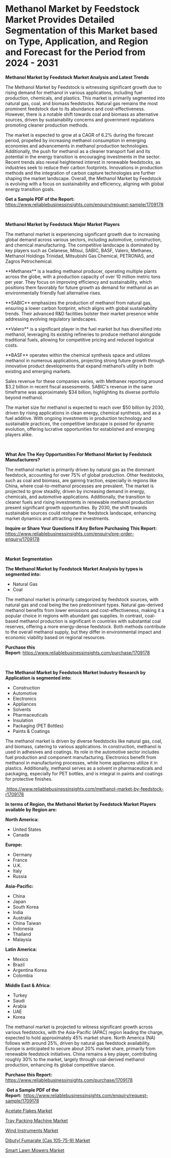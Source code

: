 <p><h1>Methanol Market by Feedstock Market Provides Detailed Segmentation of this Market based on Type, Application, and Region and Forecast for the Period from 2024 - 2031</h1></p><p><strong>Methanol Market by Feedstock Market Analysis and Latest Trends</strong></p>
<p><p>The Methanol Market by Feedstock is witnessing significant growth due to rising demand for methanol in various applications, including fuel production, chemicals, and plastics. This market is primarily segmented into natural gas, coal, and biomass feedstocks. Natural gas remains the most prominent feedstock due to its abundance and cost-effectiveness. However, there is a notable shift towards coal and biomass as alternative sources, driven by sustainability concerns and government regulations promoting cleaner production methods.</p><p>The market is expected to grow at a CAGR of 6.2% during the forecast period, propelled by increasing methanol consumption in emerging economies and advancements in methanol production technologies. Additionally, the push for methanol as a cleaner transport fuel and its potential in the energy transition is encouraging investments in the sector. Recent trends also reveal heightened interest in renewable feedstocks, as industries seek to reduce their carbon footprints. Innovations in production methods and the integration of carbon capture technologies are further shaping the market landscape. Overall, the Methanol Market by Feedstock is evolving with a focus on sustainability and efficiency, aligning with global energy transition goals.</p></p>
<p><strong>Get a Sample PDF of the Report:&nbsp;</strong> <a href="https://www.reliablebusinessinsights.com/enquiry/request-sample/1709178?utm_campaign=1121&utm_medium=2&utm_source=Github&utm_content=ia&utm_term=21102024&utm_id=methanol-market-by-feedstock">https://www.reliablebusinessinsights.com/enquiry/request-sample/1709178</a></p>
<p>&nbsp;</p>
<p><strong>Methanol Market by Feedstock Major Market Players</strong></p>
<p><p>The methanol market is experiencing significant growth due to increasing global demand across various sectors, including automotive, construction, and chemical manufacturing. The competitive landscape is dominated by key players such as Celanese, Mitsui, SABIC, BASF, Valero, Methanex, Methanol Holdings Trinidad, Mitsubishi Gas Chemical, PETRONAS, and Zagros Petrochemical.</p><p>**Methanex** is a leading methanol producer, operating multiple plants across the globe, with a production capacity of over 10 million metric tons per year. They focus on improving efficiency and sustainability, which positions them favorably for future growth as demand for methanol as an environmentally friendly fuel alternative rises.</p><p>**SABIC** emphasizes the production of methanol from natural gas, ensuring a lower carbon footprint, which aligns with global sustainability trends. Their advanced R&D facilities bolster their market presence while addressing evolving regulatory landscapes.</p><p>**Valero** is a significant player in the fuel market but has diversified into methanol, leveraging its existing refineries to produce methanol alongside traditional fuels, allowing for competitive pricing and reduced logistical costs.</p><p>**BASF** operates within the chemical synthesis space and utilizes methanol in numerous applications, projecting strong future growth through innovative product developments that expand methanol’s utility in both existing and emerging markets.</p><p>Sales revenue for these companies varies, with Methanex reporting around $3.2 billion in recent fiscal assessments. SABIC's revenue in the same timeframe was approximately $34 billion, highlighting its diverse portfolio beyond methanol. </p><p>The market size for methanol is expected to reach over $50 billion by 2030, driven by rising applications in clean energy, chemical synthesis, and as a fuel additive. With ongoing investments in production technology and sustainable practices, the competitive landscape is poised for dynamic evolution, offering lucrative opportunities for established and emerging players alike.</p></p>
<p>&nbsp;</p>
<p><strong>What Are The Key Opportunities For Methanol Market by Feedstock Manufacturers?</strong></p>
<p><p>The methanol market is primarily driven by natural gas as the dominant feedstock, accounting for over 75% of global production. Other feedstocks, such as coal and biomass, are gaining traction, especially in regions like China, where coal-to-methanol processes are prevalent. The market is projected to grow steadily, driven by increasing demand in energy, chemicals, and automotive applications. Additionally, the transition to cleaner fuels and rising investments in renewable methanol production present significant growth opportunities. By 2030, the shift towards sustainable sources could reshape the feedstock landscape, enhancing market dynamics and attracting new investments.</p></p>
<p><strong>Inquire or Share Your Questions If Any Before Purchasing This Report:</strong> <a href="https://www.reliablebusinessinsights.com/enquiry/pre-order-enquiry/1709178?utm_campaign=1121&utm_medium=2&utm_source=Github&utm_content=ia&utm_term=21102024&utm_id=methanol-market-by-feedstock">https://www.reliablebusinessinsights.com/enquiry/pre-order-enquiry/1709178</a></p>
<p>&nbsp;</p>
<p><strong>Market Segmentation</strong></p>
<p><strong>The Methanol Market by Feedstock Market Analysis by types is segmented into:</strong></p>
<p><ul><li>Natural Gas</li><li>Coal</li></ul></p>
<p><p>The methanol market is primarily categorized by feedstock sources, with natural gas and coal being the two predominant types. Natural gas-derived methanol benefits from lower emissions and cost-effectiveness, making it a popular choice in regions with abundant gas supplies. In contrast, coal-based methanol production is significant in countries with substantial coal reserves, offering a more energy-dense feedstock. Both methods contribute to the overall methanol supply, but they differ in environmental impact and economic viability based on regional resources.</p></p>
<p><strong>Purchase this Report:&nbsp;</strong><a href="https://www.reliablebusinessinsights.com/purchase/1709178?utm_campaign=1121&utm_medium=2&utm_source=Github&utm_content=ia&utm_term=21102024&utm_id=methanol-market-by-feedstock">https://www.reliablebusinessinsights.com/purchase/1709178</a></p>
<p>&nbsp;</p>
<p><strong>The Methanol Market by Feedstock Market Industry Research by Application is segmented into:</strong></p>
<p><ul><li>Construction</li><li>Automotive</li><li>Electronics</li><li>Appliances</li><li>Solvents</li><li>Pharmaceuticals</li><li>Insulation</li><li>Packaging (PET Bottles)</li><li>Paints & Coatings</li></ul></p>
<p><p>The methanol market is driven by diverse feedstocks like natural gas, coal, and biomass, catering to various applications. In construction, methanol is used in adhesives and coatings. Its role in the automotive sector includes fuel production and component manufacturing. Electronics benefit from methanol in manufacturing processes, while home appliances utilize it in plastics. Additionally, methanol serves as a solvent in pharmaceuticals and packaging, especially for PET bottles, and is integral in paints and coatings for protective finishes.</p></p>
<p><a href="https://www.reliablebusinessinsights.com/methanol-market-by-feedstock-r1709178?utm_campaign=1121&utm_medium=2&utm_source=Github&utm_content=ia&utm_term=21102024&utm_id=methanol-market-by-feedstock">&nbsp;https://www.reliablebusinessinsights.com/methanol-market-by-feedstock-r1709178</a></p>
<p><strong>In terms of Region, the Methanol Market by Feedstock Market Players available by Region are:</strong></p>
<p>
    <p> <strong> North America: </strong>
        <ul>
            <li>United States</li>
            <li>Canada</li>
        </ul>
        </p> 
    <p> <strong> Europe: </strong>
        <ul>
            <li>Germany</li>
            <li>France</li>
            <li>U.K.</li>
            <li>Italy</li>
            <li>Russia</li>
        </ul>
        </p> 
    <p> <strong> Asia-Pacific: </strong>
        <ul>
            <li>China</li>
            <li>Japan</li>
            <li>South Korea</li>
            <li>India</li>
            <li>Australia</li>
            <li>China Taiwan</li>
            <li>Indonesia</li>
            <li>Thailand</li>
            <li>Malaysia</li>
        </ul>
        </p> 
    <p> <strong> Latin America: </strong>
        <ul>
            <li>Mexico</li>
            <li>Brazil</li>
            <li>Argentina Korea</li>
            <li>Colombia</li>
        </ul>
        </p> 
    <p> <strong> Middle East & Africa: </strong>
        <ul>
            <li>Turkey</li>
            <li>Saudi</li>
            <li>Arabia</li>
            <li>UAE</li>
            <li>Korea</li>
        </ul>
    </p>
    </p>
<p><p>The methanol market is projected to witness significant growth across various feedstocks, with the Asia-Pacific (APAC) region leading the charge, expected to hold approximately 45% market share. North America (NA) follows with around 25%, driven by natural gas feedstock availability. Europe is anticipated to secure about 20% market share, primarily from renewable feedstock initiatives. China remains a key player, contributing roughly 30% to the market, largely through coal-derived methanol production, enhancing its global competitive stance.</p></p>
<p><strong>Purchase this Report: </strong><a href="https://www.reliablebusinessinsights.com/purchase/1709178?utm_campaign=1121&utm_medium=2&utm_source=Github&utm_content=ia&utm_term=21102024&utm_id=methanol-market-by-feedstock">https://www.reliablebusinessinsights.com/purchase/1709178</a></p>
<p>&nbsp;<strong>Get a Sample PDF of the Report:&nbsp;&nbsp;</strong><a href="https://www.reliablebusinessinsights.com/enquiry/request-sample/1709178?utm_campaign=1121&utm_medium=2&utm_source=Github&utm_content=ia&utm_term=21102024&utm_id=methanol-market-by-feedstock">https://www.reliablebusinessinsights.com/enquiry/request-sample/1709178</a></p>
<p><strong></strong></p>
<p><p><a href="https://github.com/fadrijbtavist/Market-Research-Report-List-1/blob/main/acetate-flakes-market.md?utm_campaign=1121&utm_medium=2&utm_source=Github&utm_content=ia&utm_term=21102024&utm_id=methanol-market-by-feedstock">Acetate Flakes Market</a></p><p><a href="https://issuu.com/reportprime-2/docs/tray-packing-machine-market-size-20_37b5468f751c83?utm_campaign=1121&utm_medium=2&utm_source=Github&utm_content=ia&utm_term=21102024&utm_id=methanol-market-by-feedstock">Tray Packing Machine Market</a></p><p><a href="https://www.linkedin.com/pulse/evolution-wind-instruments-market-key-shifts-from-2024-2031-factoid-isahc?utm_campaign=1121&utm_medium=2&utm_source=Github&utm_content=ia&utm_term=21102024&utm_id=methanol-market-by-feedstock">Wind Instruments Market</a></p><p><a href="https://github.com/brindal51/Market-Research-Report-List-1/blob/main/dibutyl-fumarate-cas-105-75-9-market.md?utm_campaign=1121&utm_medium=2&utm_source=Github&utm_content=ia&utm_term=21102024&utm_id=methanol-market-by-feedstock">Dibutyl Fumarate (Cas 105-75-9) Market</a></p><p><a href="https://issuu.com/reportprime-2/docs/smart-lawn-mowers-market-size-2030._f535941474d630?utm_campaign=1121&utm_medium=2&utm_source=Github&utm_content=ia&utm_term=21102024&utm_id=methanol-market-by-feedstock">Smart Lawn Mowers Market</a></p></p>